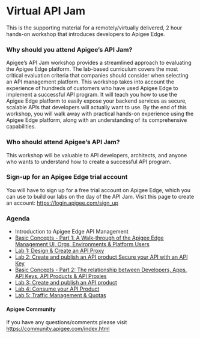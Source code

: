# Virtual API Jam
This is the supporting material for a remotely/virtually delivered, 2 hour hands-on workshop that introduces developers to Apigee Edge.  

### Why should you attend Apigee’s API Jam?
Apigee’s API Jam workshop provides a streamlined approach to evaluating the Apigee Edge platform. The lab-based curriculum covers the most critical evaluation criteria that companies should consider when selecting an API management platform. This workshop takes into account the experience of hundreds of customers who have used Apigee Edge to implement a successful API program. It will teach you how to use the Apigee Edge platform to easily expose your backend services as secure, scalable APIs that developers will actually want to use. By the end of this workshop, you will walk away with practical hands-on experience using the Apigee Edge platform, along with an understanding of its comprehensive capabilities.

### Who should attend Apigee’s API Jam?
This workshop will be valuable to API developers, architects, and anyone who wants to understand how to create a successful API program.

### Sign-up for an Apigee Edge trial account
You will have to sign up for a free trial account on Apigee Edge, which you can use to build our labs on the day of the API Jam. Visit this page to create an account: https://login.apigee.com/sign_up

### Agenda
* Introduction to Apigee Edge API Management
* [Basic Concepts - Part 1: A Walk-through of the Apigee Edge Management UI, Orgs, Environments & Platform Users](../VirtualAPIJam/Basic%20Concepts%20-%20Part%201)
* [Lab 1: Design & Create an API Proxy](../VirtualAPIJam/Lab%201%20API%20Design%20-%20Create%20a%20Reverse%20Proxy%20from%20OpenAPI%20Spec)
* [Lab 2: Create and publish an API product Secure your API with an API Key](../VirtualAPIJam/Lab%202%20API%20Security%20-%20Securing%20APIs%20with%20API%20Keys)
* [Basic Concepts - Part 2: The relationship between Developers, Apps, API Keys, API Products & API Proxies](../VirtualAPIJam/Basic%20Concepts%20-%20Part%202)
* [Lab 3: Create and publish an API product](../VirtualAPIJam/Lab%203%20API%20Publishing%20-%20API%20Products%20and%20Developer%20Portals)
* [Lab 4: Consume your API Product](../VirtualAPIJam/Lab%204%20API%20Consumption%20-%20Developers%20and%20Apps)
* [Lab 5: Traffic Management & Quotas](../VirtualAPIJam/Lab%205%20Traffic%20Management%20-%20Rate%20Limit%20APIs)

#### Apigee Community 
If you have any questions/comments please visit https://community.apigee.com/index.html

